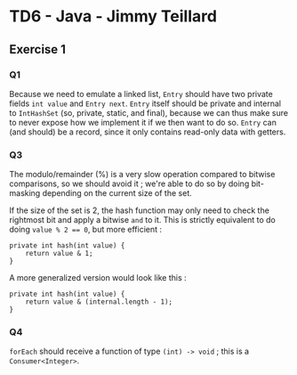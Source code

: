 # TD6 - Java - Jimmy Teillard

## Exercise 1

### Q1

Because we need to emulate a linked list, `Entry` should have two private
fields `int value` and `Entry next`. `Entry` itself should be private and internal
to `IntHashSet` (so, private, static, and final), because we can thus make sure to
never expose how we implement it if we then want to do so. `Entry` can (and should)
be a record, since it only contains read-only data with getters.

### Q3

The modulo/remainder (%) is a very slow operation compared to bitwise comparisons,
so we should avoid it ; we're able to do so by doing bit-masking depending on 
the current size of the set.

If the size of the set is 2, the hash function may only need to check the
rightmost bit and apply a bitwise `and` to it. This is strictly equivalent
to do doing `value % 2 == 0`, but more efficient :

```
private int hash(int value) {
    return value & 1;
}
```

A more generalized version would look like this :

```
private int hash(int value) {
    return value & (internal.length - 1);
}
```

### Q4

`forEach` should receive a function of type `(int) -> void` ; this is
a `Consumer<Integer>`.